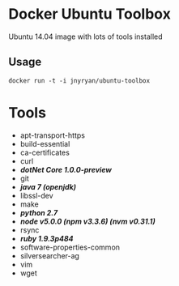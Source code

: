 # Docker Ubuntu Toolbox

  Ubuntu 14.04 image with lots of tools installed

## Usage
```
docker run -t -i jnyryan/ubuntu-toolbox
```

# Tools

- apt-transport-https
- build-essential
- ca-certificates
- curl
- ***dotNet Core 1.0.0-preview***
- git
- ***java 7 (openjdk)***
- libssl-dev
- make
- ***python 2.7***
- ***node v5.0.0 (npm v3.3.6) (nvm v0.31.1)***
- rsync
- ***ruby 1.9.3p484***
- software-properties-common
- silversearcher-ag
- vim
- wget
